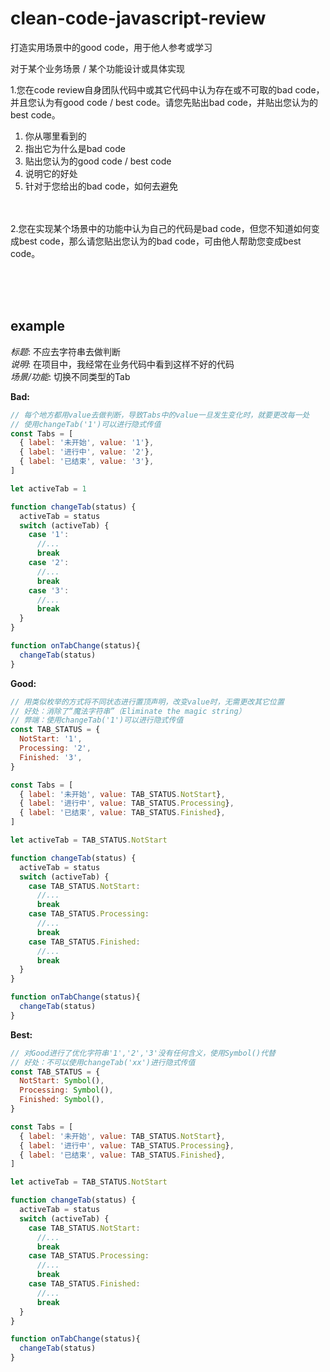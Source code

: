 # clean-code-javascript-review
打造实用场景中的good code，用于他人参考或学习


对于某个业务场景 / 某个功能设计或具体实现

1.您在code review自身团队代码中或其它代码中认为存在或不可取的bad code，并且您认为有good code / best code。请您先贴出bad code，并贴出您认为的best code。
  1. 你从哪里看到的
  2. 指出它为什么是bad code
  3. 贴出您认为的good code / best code
  4. 说明它的好处
  5. 针对于您给出的bad code，如何去避免

<br><br>
2.您在实现某个场景中的功能中认为自己的代码是bad code，但您不知道如何变成best code，那么请您贴出您认为的bad code，可由他人帮助您变成best code。

<br><br><br>

## example<br>
*标题*: 不应去字符串去做判断<br>
*说明*: 在项目中，我经常在业务代码中看到这样不好的代码<br>
*场景/功能*: 切换不同类型的Tab<br>

**Bad:**
```javascript
// 每个地方都用value去做判断，导致Tabs中的value一旦发生变化时，就要更改每一处
// 使用changeTab('1')可以进行隐式传值
const Tabs = [
  { label: '未开始', value: '1'},
  { label: '进行中', value: '2'},
  { label: '已结束', value: '3'},
]

let activeTab = 1

function changeTab(status) {
  activeTab = status
  switch (activeTab) {
    case '1':
      //...
      break
    case '2':
      //...
      break
    case '3':
      //...
      break
  }
}

function onTabChange(status){
  changeTab(status)
}
```

**Good:**
```javascript
// 用类似枚举的方式将不同状态进行置顶声明，改变value时，无需更改其它位置
// 好处：消除了“魔法字符串”（Eliminate the magic string）
// 弊端：使用changeTab('1')可以进行隐式传值
const TAB_STATUS = {
  NotStart: '1',
  Processing: '2',
  Finished: '3',
}

const Tabs = [
  { label: '未开始', value: TAB_STATUS.NotStart},
  { label: '进行中', value: TAB_STATUS.Processing},
  { label: '已结束', value: TAB_STATUS.Finished},
]

let activeTab = TAB_STATUS.NotStart

function changeTab(status) {
  activeTab = status
  switch (activeTab) {
    case TAB_STATUS.NotStart:
      //...
      break
    case TAB_STATUS.Processing:
      //...
      break
    case TAB_STATUS.Finished:
      //...
      break
  }
}

function onTabChange(status){
  changeTab(status)
}
```

**Best:**
```javascript
// 对Good进行了优化字符串'1','2','3'没有任何含义，使用Symbol()代替
// 好处：不可以使用changeTab('xx')进行隐式传值
const TAB_STATUS = {
  NotStart: Symbol(),
  Processing: Symbol(),
  Finished: Symbol(),
}

const Tabs = [
  { label: '未开始', value: TAB_STATUS.NotStart},
  { label: '进行中', value: TAB_STATUS.Processing},
  { label: '已结束', value: TAB_STATUS.Finished},
]

let activeTab = TAB_STATUS.NotStart

function changeTab(status) {
  activeTab = status
  switch (activeTab) {
    case TAB_STATUS.NotStart:
      //...
      break
    case TAB_STATUS.Processing:
      //...
      break
    case TAB_STATUS.Finished:
      //...
      break
  }
}

function onTabChange(status){
  changeTab(status)
}
```
